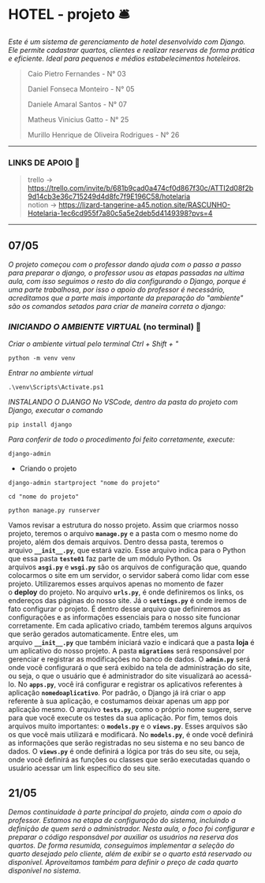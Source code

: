 # HOTEL - projeto 🛎️

_Este é um sistema de gerenciamento de hotel desenvolvido com Django. Ele permite cadastrar quartos, clientes e realizar reservas de forma prática e eficiente. Ideal para pequenos e médios estabelecimentos hoteleiros._

> Caio Pietro Fernandes - N° 03
>  
> Daniel Fonseca Monteiro - N° 05
>  
> Daniele Amaral Santos - N° 07
> 
> Matheus Vinicius Gatto - N° 25
> 
> Murillo Henrique de Oliveira Rodrigues - N° 26
> 
___

### LINKS DE APOIO 🔗
> trello ->  https://trello.com/invite/b/681b9cad0a474cf0d867f30c/ATTI2d08f2b9d14cb3e36c715249d4d8fc7f9E196C58/hotelaria   
> notion -> https://lizard-tangerine-a45.notion.site/RASCUNHO-Hotelaria-1ec6cd955f7a80c5a5e2deb5d4149398?pvs=4
___

## 07/05  
  _O projeto começou com o professor dando ajuda com o passo a passo para preparar o django, o professor usou as etapas passadas na ultima aula, com isso seguimos o resto do dia configurando o Django, porque é uma parte trabalhosa, por isso o apoio do professor é necessário, acreditamos que a parte mais importante da preparação do "ambiente" são os comandos setados para criar de maneira correta o django:_    
###  _INICIANDO O AMBIENTE VIRTUAL_ (no terminal) 🔧

_Criar o ambiente virtual pelo terminal_
_Ctrl + Shift + "_
```
python -m venv venv
```
_Entrar no ambiente virtual_
```
.\venv\Scripts\Activate.ps1
```
_INSTALANDO O DJANGO_
_No VSCode, dentro da pasta do projeto com Django, executar o comando_
```
pip install django
```
_Para conferir de todo o procedimento foi feito corretamente, execute:_
```
django-admin
```
- Criando o projeto
```
django-admin startproject "nome do projeto"
```
```
cd "nome do projeto"
```
```
python manage.py runserver
```
Vamos revisar a estrutura do nosso projeto. Assim que criarmos nosso projeto, teremos o arquivo **`manage.py`** e a pasta com o mesmo nome do projeto, além dos demais arquivos.
Dentro dessa pasta, teremos o arquivo **`__init__.py`**, que estará vazio. Esse arquivo indica para o Python que essa pasta **`teste01`** faz parte de um módulo Python.
Os arquivos **`asgi.py`** e **`wsgi.py`** são os arquivos de configuração que, quando colocarmos o site em um servidor, o servidor saberá como lidar com esse projeto. Utilizaremos esses arquivos apenas no momento de fazer o **deploy** do projeto.
  No arquivo **`urls.py`**, é onde definiremos os links, os endereços das páginas do nosso site. Já o **`settings.py`** é onde iremos de fato configurar o projeto. É dentro desse arquivo que definiremos as configurações e as informações essenciais para o nosso site funcionar corretamente. 
Em cada aplicativo criado, também teremos alguns arquivos que serão gerados automaticamente. Entre eles, um arquivo **`__init__.py`** que também iniciará vazio e indicará que a pasta **loja** é um aplicativo do nosso projeto.
  A pasta **`migrations`** será responsável por gerenciar e registrar as modificações no banco de dados.
O **`admin.py`** será onde você configurará o que será exibido na tela de administração do site, ou seja, o que o usuário que é administrador do site visualizará ao acessá-lo.
No **`apps.py`**, você irá configurar e registrar os aplicativos referentes à aplicação **`nomedoaplicativo`**. Por padrão, o Django já irá criar o app referente à sua aplicação, e costumamos deixar apenas um app por aplicação mesmo.
O arquivo **`tests.py`**, como o próprio nome sugere, serve para que você execute os testes da sua aplicação.
Por fim, temos dois arquivos muito importantes: o **`models.py`** e o **`views.py`**. Esses arquivos são os que você mais utilizará e modificará.
No **`models.py`**, é onde você definirá as informações que serão registradas no seu sistema e no seu banco de dados. O **`views.py`** é onde definirá a lógica por trás do seu site, ou seja, onde você definirá as funções ou classes que serão executadas quando o usuário acessar um link específico do seu site.



## 21/05
_Demos continuidade à parte principal do projeto, ainda com o apoio do professor. Estamos na etapa de configuração do sistema, incluindo a definição de quem será o administrador. Nesta aula, o foco foi configurar e preparar o código responsável por auxiliar os usuários na reserva dos quartos. De forma resumida, conseguimos implementar a seleção do quarto desejado pelo cliente, além de exibir se o quarto está reservado ou disponível. Aproveitamos também para definir o preço de cada quarto disponível no sistema._



  
 
 
